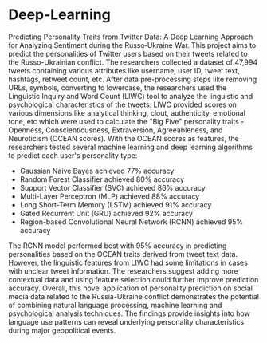 # Deep-Learning
Predicting Personality Traits from Twitter Data: A Deep Learning Approach for Analyzing Sentiment during the Russo‐Ukraine War.
This project aims to predict the personalities of Twitter users based on their tweets related to the Russo-Ukrainian conflict. The researchers collected a dataset of 47,994 tweets containing various attributes like username, user ID, tweet text, hashtags, retweet count, etc.
After data pre-processing steps like removing URLs, symbols, converting to lowercase, the researchers used the Linguistic Inquiry and Word Count (LIWC) tool to analyze the linguistic and psychological characteristics of the tweets. LIWC provided scores on various dimensions like analytical thinking, clout, authenticity, emotional tone, etc which were used to calculate the "Big Five" personality traits - Openness, Conscientiousness, Extraversion, Agreeableness, and Neuroticism (OCEAN scores).
With the OCEAN scores as features, the researchers tested several machine learning and deep learning algorithms to predict each user's personality type:

- Gaussian Naive Bayes achieved 77% accuracy
- Random Forest Classifier achieved 80% accuracy
- Support Vector Classifier (SVC) achieved 86% accuracy
- Multi-Layer Perceptron (MLP) achieved 88% accuracy
- Long Short-Term Memory (LSTM) achieved 91% accuracy
- Gated Recurrent Unit (GRU) achieved 92% accuracy
- Region-based Convolutional Neural Network (RCNN) achieved 95% accuracy

The RCNN model performed best with 95% accuracy in predicting personalities based on the OCEAN traits derived from tweet text data. However, the linguistic features from LIWC had some limitations in cases with unclear tweet information. The researchers suggest adding more contextual data and using feature selection could further improve prediction accuracy.
Overall, this novel application of personality prediction on social media data related to the Russia-Ukraine conflict demonstrates the potential of combining natural language processing, machine learning and psychological analysis techniques. The findings provide insights into how language use patterns can reveal underlying personality characteristics during major geopolitical events.
